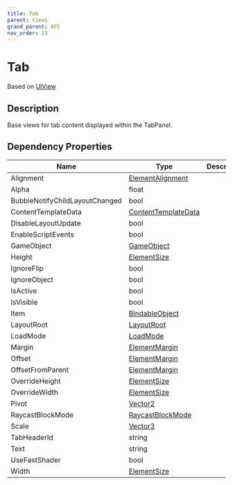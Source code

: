 ```yaml
---
title: Tab
parent: Views
grand_parent: API
nav_order: 23
---
```


# Tab

Based on [UIView](UIView)

## Description

Base views for tab content displayed within the TabPanel.

## Dependency Properties

| Name | Type | Description |
| --- | --- | --- |
| Alignment | [ElementAlignment](ElementAlignment) |  |
| Alpha | float |  |
| BubbleNotifyChildLayoutChanged | bool |  |
| ContentTemplateData | [ContentTemplateData](ContentTemplateData) |  |
| DisableLayoutUpdate | bool |  |
| EnableScriptEvents | bool |  |
| GameObject | [GameObject]("http://docs.unity3d.com/ScriptReference/GameObject.html") |  |
| Height | [ElementSize](ElementSize) |  |
| IgnoreFlip | bool |  |
| IgnoreObject | bool |  |
| IsActive | bool |  |
| IsVisible | bool |  |
| Item | [BindableObject](BindableObject) |  |
| LayoutRoot | [LayoutRoot](LayoutRoot) |  |
| LoadMode | [LoadMode](LoadMode) |  |
| Margin | [ElementMargin](ElementMargin) |  |
| Offset | [ElementMargin](ElementMargin) |  |
| OffsetFromParent | [ElementMargin](ElementMargin) |  |
| OverrideHeight | [ElementSize](ElementSize) |  |
| OverrideWidth | [ElementSize](ElementSize) |  |
| Pivot | [Vector2]("http://docs.unity3d.com/ScriptReference/Vector2.html") |  |
| RaycastBlockMode | [RaycastBlockMode](RaycastBlockMode) |  |
| Scale | [Vector3]("http://docs.unity3d.com/ScriptReference/Vector3.html") |  |
| TabHeaderId | string |  |
| Text | string |  |
| UseFastShader | bool |  |
| Width | [ElementSize](ElementSize) |  |
